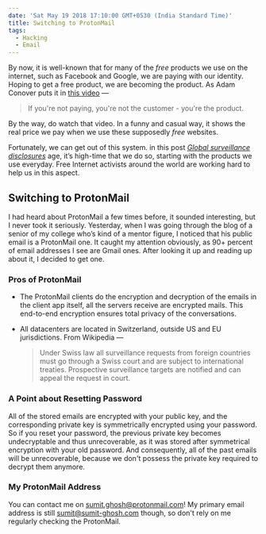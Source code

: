 ```yaml
---
date: 'Sat May 19 2018 17:10:00 GMT+0530 (India Standard Time)'
title: Switching to ProtonMail
tags:
  - Hacking
  - Email
---
```


By now, it is well-known that for many of the _free_ products we use on the internet, such as Facebook and Google, we are paying with our identity. Hoping to get a free product, we are becoming the product. As Adam Conover puts it in [this video](https://www.youtube.com/watch?v=5pFX2P7JLwA) —

> If you're not paying, you're not the customer - you're the product.

By the way, do watch that video. In a funny and casual way, it shows the real price we pay when we use these supposedly _free_ websites.

Fortunately, we can get out of this system. in this post [_Global surveillance disclosures_](https://en.wikipedia.org/wiki/Global_surveillance_disclosures_(2013%E2%80%93present)) age, it’s high-time that we do so, starting with the products we use everyday. Free Internet activists around the world are working hard to help us in this aspect.

## Switching to ProtonMail

I had heard about ProtonMail a few times before, it sounded interesting, but I never took it seriously. Yesterday, when I was going through the blog of a senior of my college who’s kind of a mentor figure, I noticed that his public email is a ProtonMail one. It caught my attention obviously, as 90+ percent of email addresses I see are Gmail ones. After looking it up and reading up about it, I decided to get one.

### Pros of ProtonMail

- The ProtonMail clients do the encryption and decryption of the emails in the client app itself, all the servers receive are encrypted mails. This end-to-end encryption ensures total privacy of the conversations.

- All datacenters are located in Switzerland, outside US and EU jurisdictions. From Wikipedia —
    > Under Swiss law all surveillance requests from foreign countries must go through a Swiss court and are subject to international treaties. Prospective surveillance targets are notified and can appeal the request in court. 

### A Point about Resetting Password

All of the stored emails are encrypted with your public key, and the corresponding private key is symmetrically encrypted using your password. So if you reset your password, the previous private key becomes undecryptable and thus unrecoverable, as it was stored after symmetrical encryption with your old password. And consequently, all of the past emails will be unrecoverable, because we don't possess the private key required to decrypt them anymore.

### My ProtonMail Address

You can contact me on sumit.ghosh@protonmail.com! My primary email address is still sumit@sumit-ghosh.com though, so don't rely on me regularly checking the ProtonMail.
